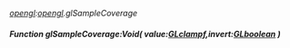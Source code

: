 _[opengl](../../modules/opengl/opengl-module.md):[opengl](../../modules/opengl/opengl-module.md).glSampleCoverage_
##### Function glSampleCoverage:Void( value:[GLclampf](../../modules/opengl/opengl-glclampf.md),invert:[GLboolean](../../modules/opengl/opengl-glboolean.md) )
